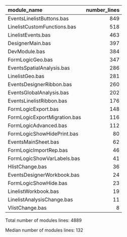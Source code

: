 

|module_name                  | number_lines|
|:----------------------------|------------:|
|EventsLinelistButtons.bas    |          849|
|LinelistCustomFunctions.bas  |          518|
|LinelistEvents.bas           |          463|
|DesignerMain.bas             |          397|
|DevModule.bas                |          384|
|FormLogicGeo.bas             |          347|
|EventsSpatialAnalysis.bas    |          286|
|LinelistGeo.bas              |          281|
|EventsDesignerRibbon.bas     |          260|
|EventsGlobalAnalysis.bas     |          202|
|EventsLinelistRibbon.bas     |          176|
|FormLogicExport.bas          |          148|
|FormLogicExportMigration.bas |          116|
|FormLogicAdvanced.bas        |          112|
|FormLogicShowHidePrint.bas   |           80|
|EventsMainSheet.bas          |           62|
|FormLogicImportRep.bas       |           46|
|FormLogicShowVarLabels.bas   |           41|
|HlistChange.bas              |           36|
|EventsDesignerWorkbook.bas   |           24|
|FormLogicShowHide.bas        |           23|
|LinelistWorkbook.bas         |           19|
|LinelistAnalysisChange.bas   |           11|
|VlistChange.bas              |            8|


Total number of modules lines: 4889

Median number of modules lines: 132
